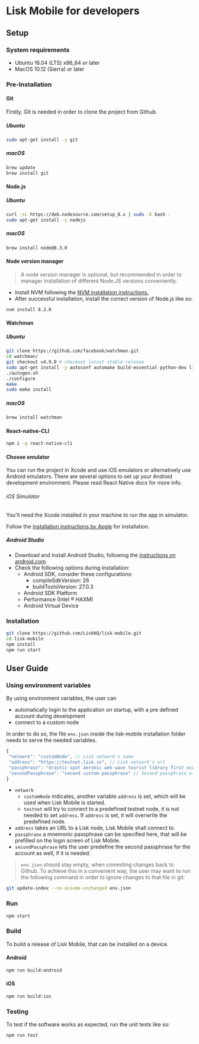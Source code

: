 # Lisk Mobile for developers

## Setup

### System requirements

- Ubuntu 16.04 (LTS) x86_64 or later
- MacOS 10.12 (Sierra) or later

### Pre-Installation

#### Git

Firstly, Git is needed in order to clone the project from Github.

##### Ubuntu

```bash
sudo apt-get install -y git
```

##### macOS

```bash
brew update
brew install git
```

#### Node.js

##### Ubuntu

```bash
curl -sL https://deb.nodesource.com/setup_8.x | sudo -E bash -
sudo apt-get install -y nodejs
```

##### macOS

```bash
brew install node@8.3.0
```

#### Node version manager

> A node version manager is optional, but recommended in order to manager installation of different Node.JS versions conveniently.

- Install NVM following the [NVM installation instructions.](https://github.com/creationix/nvm#installation)
- After successful installation, install the correct version of Node.js like so:

```bash
nvm install 8.3.0
```

#### Watchman

##### Ubuntu

```bash
git clone https://github.com/facebook/watchman.git
cd watchman/
git checkout v4.9.0 # checkout latest stable release
sudo apt-get install -y autoconf automake build-essential python-dev libssl-dev libtool
./autogen.sh
./configure
make
sudo make install
```

##### macOS

```bash
brew install watchman
```

#### React-native-CLI

```bash
npm i -g react-native-cli
```

#### Choose emulator

You can run the project in Xcode and use iOS emulators or alternatively use Android emulators. There are several options to set up your Android development environment. Please read React Native docs for more info.

###### iOS Simulator

You'll need the Xcode installed in your machine to run the app in simulator.

Follow the [installation instructions by Apple](https://developer.apple.com/xcode/) for installation.

##### Android Studio

- Download and install Android Studio, following the [instructions on android.com](https://developer.android.com/studio/).
- Check the following options during installation:
  - Android SDK, consider these configurations:
    - compileSdkVersion: 26
    - buildToolsVersion: 27.0.3
  - Android SDK Platform
  - Performance (Intel ® HAXM)
  - Android Virtual Device

### Installation

```bash
git clone https://github.com/LiskHQ/lisk-mobile.git
cd lisk-mobile
npm install
npm run start
```

## User Guide

### Using environment variables

By using environment variables, the user can
- automatically login to the application on startup, with a pre defined account during development
- connect to a custom node

In order to do so, the file `env.json` inside the lisk-mobile installation folder needs to serve the needed variables.

```js
{
 "network": "customNode", // Lisk network's name
 "address": "https://testnet.lisk.io", // Lisk network's url
 "passphrase": "drastic spot aerobic web wave tourist library first scout fatal inherit arrange", // Passphrase of your LSK account, to be filled out automatically on login
 "secondPassphrase": "second custom passphrase" // Second passphrase of your LSK account, to be filled out automatically on send process
}
```

- `network` 
  - `customNode` indicates, another variable `address` is set, which will be used when Lisk Mobile is started.
  - `testnet` will try to connect to a predefined testnet node, it is not needed to set `address`. If `address` is set, it will overwrite the predefined node.
- `address` takes an URL to a Lisk node, Lisk Mobile shall connect to.
- `passphrase` a mnemonic passphrase can be specified here, that will be prefilled on the login screen of Lisk Mobile.
- `secondPassphrase` lets the user predefine the second passphrase for the account as well, if it is needed.


> `env.json` should stay empty, when commiting changes back to Github. To achieve this in a convenient way, the user may want to run the following command in order to ignore changes to that file in git:

```bash
git update-index --no-assume-unchanged env.json
```

### Run

```bash
npm start
```

### Build

To build a release of Lisk Mobile, that can be installed on a device.

#### Android

```bash
npm run build:android
```

#### iOS

```bash
npm run build:ios
```

### Testing

To test if the software works as expected, run the unit tests like so:

```bash
npm run test
```
